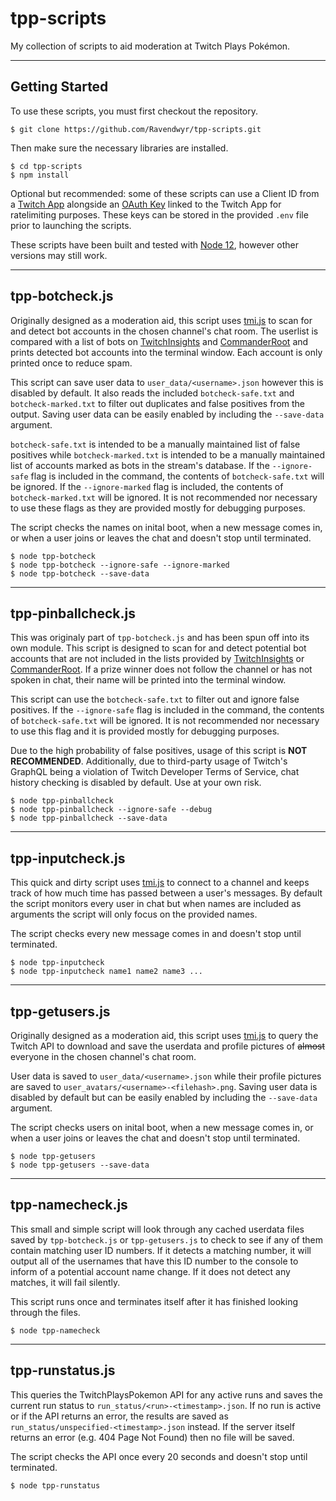 # tpp-scripts
My collection of scripts to aid moderation at Twitch Plays Pokémon.

***

## Getting Started

To use these scripts, you must first checkout the repository.

    $ git clone https://github.com/Ravendwyr/tpp-scripts.git

Then make sure the necessary libraries are installed.

    $ cd tpp-scripts
    $ npm install

Optional but recommended: some of these scripts can use a Client ID from a [Twitch App](https://dev.twitch.tv/console) alongside an [OAuth Key](https://twitchtokengenerator.com/) linked to the Twitch App for ratelimiting purposes.  These keys can be stored in the provided `.env` file prior to launching the scripts.

These scripts have been built and tested with [Node 12](https://nodejs.org/dist/latest-v12.x/), however other versions may still work.

***

## tpp-botcheck.js

Originally designed as a moderation aid, this script uses [tmi.js](https://www.npmjs.com/package/tmi.js) to scan for and detect bot accounts in the chosen channel's chat room.  The userlist is compared with a list of bots on [TwitchInsights](https://twitchinsights.net/bots) and [CommanderRoot](https://twitch-tools.rootonline.de/blocklist_manager.php) and prints detected bot accounts into the terminal window.  Each account is only printed once to reduce spam.

This script can save user data to `user_data/<username>.json` however this is disabled by default.  It also reads the included `botcheck-safe.txt` and `botcheck-marked.txt` to filter out duplicates and false positives from the output.  Saving user data can be easily enabled by including the `--save-data` argument.

`botcheck-safe.txt` is intended to be a manually maintained list of false positives while `botcheck-marked.txt` is intended to be a manually maintained list of accounts marked as bots in the stream's database.  If the `--ignore-safe` flag is included in the command, the contents of `botcheck-safe.txt` will be ignored. If the `--ignore-marked` flag is included, the contents of `botcheck-marked.txt` will be ignored. It is not recommended nor necessary to use these flags as they are provided mostly for debugging purposes.

The script checks the names on inital boot, when a new message comes in, or when a user joins or leaves the chat and doesn't stop until terminated.

    $ node tpp-botcheck
    $ node tpp-botcheck --ignore-safe --ignore-marked
    $ node tpp-botcheck --save-data

***

## tpp-pinballcheck.js

This was originaly part of `tpp-botcheck.js` and has been spun off into its own module.  This script is designed to scan for and detect potential bot accounts that are not included in the lists provided by [TwitchInsights](https://twitchinsights.net/bots) or [CommanderRoot](https://twitch-tools.rootonline.de/blocklist_manager.php).  If a prize winner does not follow the channel or has not spoken in chat, their name will be printed into the terminal window.

This script can use the `botcheck-safe.txt` to filter out and ignore false positives.  If the `--ignore-safe` flag is included in the command, the contents of `botcheck-safe.txt` will be ignored.  It is not recommended nor necessary to use this flag and it is provided mostly for debugging purposes.

Due to the high probability of false positives, usage of this script is **NOT RECOMMENDED**.  Additionally, due to third-party usage of Twitch's GraphQL being a violation of Twitch Developer Terms of Service, chat history checking is disabled by default.  Use at your own risk.

    $ node tpp-pinballcheck
    $ node tpp-pinballcheck --ignore-safe --debug
    $ node tpp-pinballcheck --save-data

***

## tpp-inputcheck.js

This quick and dirty script uses [tmi.js](https://www.npmjs.com/package/tmi.js) to connect to a channel and keeps track of how much time has passed between a user's messages.  By default the script monitors every user in chat but when names are included as arguments the script will only focus on the provided names.

The script checks every new message comes in and doesn't stop until terminated.

    $ node tpp-inputcheck
    $ node tpp-inputcheck name1 name2 name3 ...

***

## tpp-getusers.js

Originally designed as a moderation aid, this script uses [tmi.js](https://www.npmjs.com/package/tmi.js) to query the Twitch API to download and save the userdata and profile pictures of ~~almost~~ everyone in the chosen channel's chat room.

User data is saved to `user_data/<username>.json` while their profile pictures are saved to `user_avatars/<username>-<filehash>.png`.  Saving user data is disabled by default but can be easily enabled by including the `--save-data` argument.

The script checks users on inital boot, when a new message comes in, or when a user joins or leaves the chat and doesn't stop until terminated.

    $ node tpp-getusers
    $ node tpp-getusers --save-data

***

## tpp-namecheck.js

This small and simple script will look through any cached userdata files saved by `tpp-botcheck.js` or `tpp-getusers.js` to check to see if any of them contain matching user ID numbers.  If it detects a matching number, it will output all of the usernames that have this ID number to the console to inform of a potential account name change.  If it does not detect any matches, it will fail silently.

This script runs once and terminates itself after it has finished looking through the files.

    $ node tpp-namecheck

***

## tpp-runstatus.js

This queries the TwitchPlaysPokemon API for any active runs and saves the current run status to `run_status/<run>-<timestamp>.json`.  If no run is active or if the API returns an error, the results are saved as `run_status/unspecified-<timestamp>.json` instead.  If the server itself returns an error (e.g. 404 Page Not Found) then no file will be saved.

The script checks the API once every 20 seconds and doesn't stop until terminated.

    $ node tpp-runstatus
